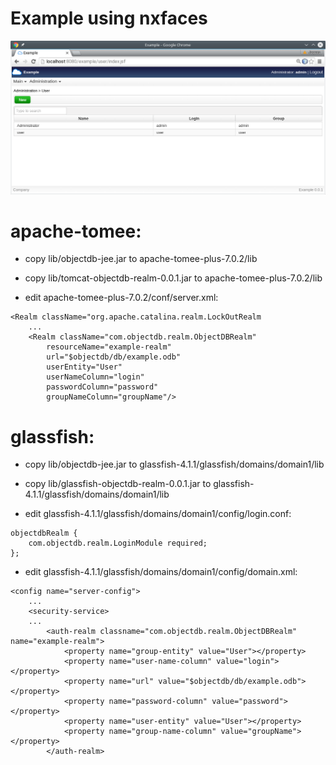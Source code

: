 # Example using nxfaces

<img src="doc/screenshot.png"/>

# apache-tomee:
- copy lib/objectdb-jee.jar to apache-tomee-plus-7.0.2/lib

- copy lib/tomcat-objectdb-realm-0.0.1.jar to apache-tomee-plus-7.0.2/lib

- edit apache-tomee-plus-7.0.2/conf/server.xml:
~~~~
<Realm className="org.apache.catalina.realm.LockOutRealm 
	...
	<Realm className="com.objectdb.realm.ObjectDBRealm" 
		resourceName="example-realm" 
		url="$objectdb/db/example.odb"
		userEntity="User" 
		userNameColumn="login" 
		passwordColumn="password"
		groupNameColumn="groupName"/>
~~~~
			 
# glassfish:
- copy lib/objectdb-jee.jar to glassfish-4.1.1/glassfish/domains/domain1/lib

- copy lib/glassfish-objectdb-realm-0.0.1.jar to glassfish-4.1.1/glassfish/domains/domain1/lib

- edit glassfish-4.1.1/glassfish/domains/domain1/config/login.conf:
~~~~
objectdbRealm {
	com.objectdb.realm.LoginModule required;
};
~~~~
	
- edit glassfish-4.1.1/glassfish/domains/domain1/config/domain.xml:
~~~~
<config name="server-config">
	...
	<security-service>
	...
		<auth-realm classname="com.objectdb.realm.ObjectDBRealm" name="example-realm">
			<property name="group-entity" value="User"></property>
			<property name="user-name-column" value="login"></property>
			<property name="url" value="$objectdb/db/example.odb"></property>
			<property name="password-column" value="password"></property>
			<property name="user-entity" value="User"></property>
			<property name="group-name-column" value="groupName"></property>
		</auth-realm>
~~~~